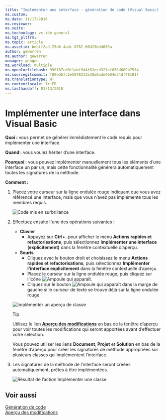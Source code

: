 ```yaml
---
title: "Implémenter une interface - génération de code (Visual Basic) | Microsoft Docs"
ms.custom: 
ms.date: 11/17/2016
ms.reviewer: 
ms.suite: 
ms.technology: vs-ide-general
ms.tgt_pltfrm: 
ms.topic: article
ms.assetid: bebff2ad-25b6-4adc-8762-60d23bdd639a
author: gewarren
ms.author: gewarren
manager: ghogen
ms.workload: multiple
ms.openlocfilehash: 990f87cd0f1abf9d4f62ecd321ef038d689b75f4
ms.sourcegitcommit: f89ed5fc2e5078213e30a6ade4604e34df48181f
ms.translationtype: HT
ms.contentlocale: fr-FR
ms.lasthandoff: 01/13/2018
---
```

# <a name="implement-an-interface-in-visual-basic"></a>Implémenter une interface dans Visual Basic
**Quoi :** vous permet de générer immédiatement le code requis pour implémenter une interface. 

**Quand :** vous voulez hériter d’une interface.  

**Pourquoi :** vous pouvez implémenter manuellement tous les éléments d’une interface un par un, mais cette fonctionnalité générera automatiquement toutes les signatures de la méthode. 

**Comment :**

1. Placez votre curseur sur la ligne ondulée rouge indiquant que vous avez référencé une interface, mais que vous n’avez pas implémenté tous les membres requis.

   ![Code mis en surbrillance](media/interface-highlight-vb.png)

1. Effectuez ensuite l'une des opérations suivantes :
   * **Clavier**
     * Appuyez sur **Ctrl+.** pour afficher le menu **Actions rapides et refactorisations**, puis sélectionnez **Implémenter une interface (explicitement)** dans la fenêtre contextuelle d’aperçu.
   * **Souris**
     * Cliquez avec le bouton droit et choisissez le menu **Actions rapides et refactorisations**, puis sélectionnez **Implémenter l'interface explicitement** dans la fenêtre contextuelle d’aperçu.
     * Placez le curseur sur la ligne ondulée rouge, puis cliquez sur l’icône ![Ampoule](media/bulb-vb.png) qui apparaît.
     * Cliquez sur le bouton ![Ampoule](media/bulb-vb.png) qui apparaît dans la marge de gauche si le curseur de texte se trouve déjà sur la ligne ondulée rouge.

   ![Implémenter un aperçu de classe](media/interface-preview-vb.png)

   >[!TIP]
   >Utilisez le lien [**Aperçu des modifications**](../../ide/preview-changes.md) en bas de la fenêtre d’aperçu pour voir toutes les modifications qui seront apportées avant d’effectuer votre sélection.
   >
   >Vous pouvez utiliser les liens **Document**, **Projet** et **Solution** en bas de la fenêtre d’aperçu pour créer les signatures de méthode appropriées sur plusieurs classes qui implémentent l’interface.

1. Les signatures de la méthode de l’interface seront créées automatiquement, prêtes à être implémentées.

   ![Résultat de l’action Implémenter une classe](media/interface-result-vb.png)

## <a name="see-also"></a>Voir aussi

[Génération de code](../code-generation-in-visual-studio.md)  
[Aperçu des modifications](../../ide/preview-changes.md)